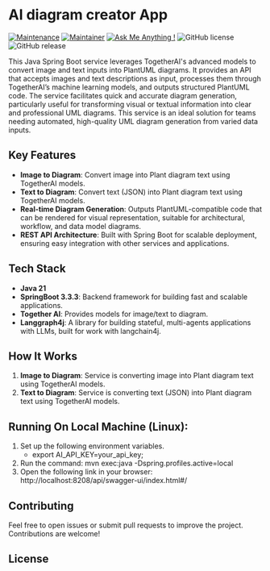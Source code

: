 # AI diagram creator App

[![Maintenance](https://img.shields.io/badge/Maintained%3F-yes-green.svg)]()
[![Maintainer](https://img.shields.io/static/v1?label=Yevhen%20Ruban&message=Maintainer&color=red)](mailto:yevhen.ruban@extrawest.com)
[![Ask Me Anything !](https://img.shields.io/badge/Ask%20me-anything-1abc9c.svg)]()
![GitHub license](https://img.shields.io/github/license/Naereen/StrapDown.js.svg)
![GitHub release](https://img.shields.io/badge/release-v1.0.0-blue)

This Java Spring Boot service leverages TogetherAI's advanced models to convert image and text inputs into PlantUML diagrams. It provides an API that accepts images and text descriptions as input, processes them through TogetherAI’s machine learning models, and outputs structured PlantUML code. The service facilitates quick and accurate diagram generation, particularly useful for transforming visual or textual information into clear and professional UML diagrams. This service is an ideal solution for teams needing automated, high-quality UML diagram generation from varied data inputs.






## Key Features

- **Image to Diagram**: Convert image into Plant diagram text using TogetherAI models.
- **Text to Diagram**: Convert text (JSON) into Plant diagram text using TogetherAI models.
- **Real-time Diagram Generation**: Outputs PlantUML-compatible code that can be rendered for visual representation, suitable for architectural, workflow, and data model diagrams.
- **REST API Architecture**: Built with Spring Boot for scalable deployment, ensuring easy integration with other services and applications.

## Tech Stack

- **Java 21**
- **SpringBoot 3.3.3**: Backend framework for building fast and scalable applications.
- **Together AI**: Provides models for image/text to diagram.
- **Langgraph4j**: A library for building stateful, multi-agents applications with LLMs, built for work with langchain4j.

## How It Works

1. **Image to Diagram**: Service is converting image into Plant diagram text using TogetherAI models.
2. **Text to Diagram**: Service is converting text (JSON) into Plant diagram text using TogetherAI models.

## Running On Local Machine (Linux):

1. Set up the following environment variables.
    - export AI_API_KEY=your_api_key;
2. Run the command: mvn exec:java -Dspring.profiles.active=local
3. Open the following link in your browser: http://localhost:8208/api/swagger-ui/index.html#/

## Contributing

Feel free to open issues or submit pull requests to improve the project. Contributions are welcome!

## License
